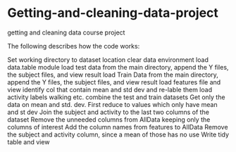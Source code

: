 Getting-and-cleaning-data-project
=================================

getting and cleaning data course project

The following describes how the code works:

Set working directory to dataset location
clear data environment
load data.table module
load test data from the main directory, append the Y files, the subject files, and view result
load Train Data from the main directory, append the Y files, the subject files, and view result
load features file and view
identify col that contain mean and std dev and re-lable them
load activity labels walking etc.
combine the test and train datasets
Get only the data on mean and std. dev.
First reduce to values which only have mean and st dev
Join the subject and activity to the last two columns of the dataset
Remove the unneeded columns from AllData keeping only the columns of interest
Add the column names from features to AllData
Remove the subject and activity column, since a mean of those has no use
Write tidy table and view
